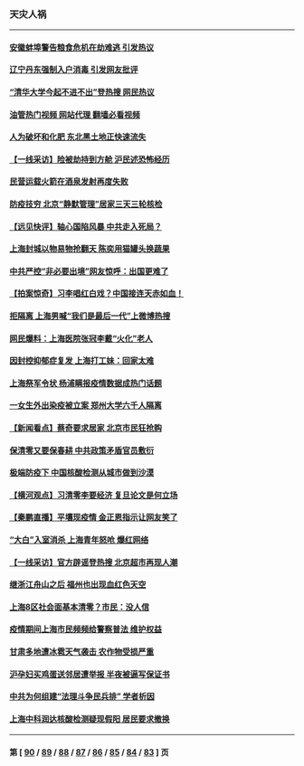 ### 天灾人祸
---
#### [安徽蚌埠警告粮食危机在劫难逃 引发热议](../../pages/ncid280/n13736542.md?05150045) 
#### [辽宁丹东强制入户消毒 引发网友批评](../../pages/ncid280/n13736792.md?05150045) 
#### [“清华大学今起不进不出”登热搜 网民热议](../../pages/ncid280/n13736755.md?05150045) 
#### [油管热门视频 网站代理 翻墙必看视频](http://209.222.30.114:81/youtube.html?05150045)
#### [人为破坏和化肥 东北黑土地正快速流失](../../pages/ncid280/n13736483.md?05150045) 
#### [【一线采访】险被劫持到方舱 沪民述恐怖经历](../../pages/ncid280/n13735476.md?05150045) 
#### [民营运载火箭在酒泉发射再度失败](../../pages/ncid280/n13736353.md?05150045) 
#### [防疫技穷 北京“静默管理”居家三天三轮核检](../../pages/ncid280/n13736366.md?05150045) 
#### [【远见快评】轴心国陷风暴 中共走入死局？](../../pages/ncid280/n13736227.md?05150045) 
#### [上海封城以物易物抢翻天 陈奕用猫罐头换蔬果](../../pages/ncid280/n13736156.md?05150045) 
#### [中共严控“非必要出境”网友惊呼：出国更难了](../../pages/ncid280/n13735911.md?05150045) 
#### [【拍案惊奇】习李唱红白戏？中国接连天赤如血！](../../pages/ncid280/n13735819.md?05150045) 
#### [拒隔离 上海男喊“我们是最后一代”上微博热搜](../../pages/ncid280/n13735808.md?05150045) 
#### [网民爆料：上海医院张冠李戴“火化”老人](../../pages/ncid280/n13735862.md?05150045) 
#### [因封控抑郁症复发 上海打工妹：回家太难](../../pages/ncid280/n13735860.md?05150045) 
#### [上海祭军令状 杨浦瞒报疫情数据成热门话题](../../pages/ncid280/n13735363.md?05150045) 
#### [一女生外出染疫被立案 郑州大学六千人隔离](../../pages/ncid280/n13735283.md?05150045) 
#### [【新闻看点】蔡奇要求居家 北京市民狂抢购](../../pages/ncid280/n13734674.md?05150045) 
#### [保清零又要保春耕 中共政策矛盾官员敷衍](../../pages/ncid280/n13735030.md?05150045) 
#### [极端防疫下 中国核酸检测从城市做到沙漠](../../pages/ncid280/n13734893.md?05150045) 
#### [【横河观点】习清零李要经济 复旦论文是何立场](../../pages/ncid280/n13734952.md?05150045) 
#### [【秦鹏直播】平壤现疫情 金正恩指示让网友笑了](../../pages/ncid280/n13734948.md?05150045) 
#### [“大白”入室消杀 上海青年怒呛 爆红网络](../../pages/ncid280/n13734703.md?05150045) 
#### [【一线采访】官方辟谣登热搜 北京超市再现人潮](../../pages/ncid280/n13734311.md?05150045) 
#### [继浙江舟山之后 福州也出现血红色天空](../../pages/ncid280/n13734275.md?05150045) 
#### [上海8区社会面基本清零？市民：没人信](../../pages/ncid280/n13734326.md?05150045) 
#### [疫情期间上海市民频频给警察普法 维护权益](../../pages/ncid280/n13734139.md?05150045) 
#### [甘肃多地遭冰雹天气袭击 农作物受损严重](../../pages/ncid280/n13734304.md?05150045) 
#### [沪孕妇买鸡蛋送邻居遭举报 半夜被逼写保证书](../../pages/ncid280/n13734168.md?05150045) 
#### [中共为何组建“法理斗争民兵排” 学者析因](../../pages/ncid280/n13734109.md?05150045) 
#### [上海中科润达核酸检测疑现假阳 居民要求撤换](../../pages/ncid280/n13734116.md?05150045) 

---
#### 第 [ [90](./90.md?05150045) / [89](./89.md?05150045) / [88](./88.md?05150045) / [87](./87.md?05150045) / [86](./86.md?05150045) / [85](./85.md?05150045) / [84](./84.md?05150045) / [83](./83.md?05150045) ] 页
